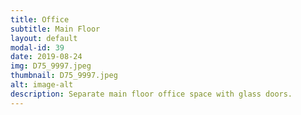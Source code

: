 ```yaml
---
title: Office
subtitle: Main Floor
layout: default
modal-id: 39
date: 2019-08-24
img: D75_9997.jpeg
thumbnail: D75_9997.jpeg
alt: image-alt
description: Separate main floor office space with glass doors.
---
```

